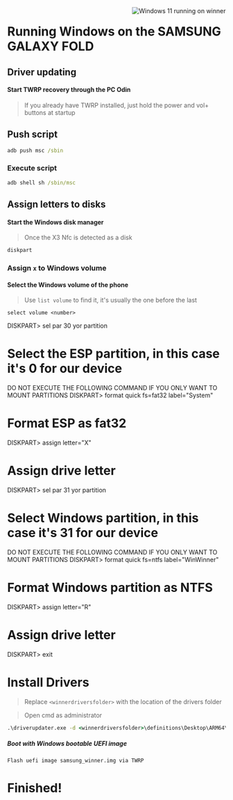 <img align="right" src="https://github.com/n00b69/SAMSUNG-WINNER-WindowsARM/blob/main/winner.png" alt="Windows 11 running on winner">

# Running Windows on the SAMSUNG GALAXY FOLD

## Driver updating

#### Start TWRP recovery through the PC Odin 

> If you already have TWRP installed, just hold the power and vol+ buttons at startup


## Push script

```cmd
adb push msc /sbin
```

### Execute script

```cmd
adb shell sh /sbin/msc
```

## Assign letters to disks

#### Start the Windows disk manager

> Once the X3 Nfc is detected as a disk

```cmd
diskpart
```


### Assign `x` to Windows volume

#### Select the Windows volume of the phone
> Use `list volume` to find it, it's usually the one before the last

```diskpart
select volume <number>
```

DISKPART> sel par 30 yor partition
# Select the ESP partition, in this case it's 0 for our device

DO NOT EXECUTE THE FOLLOWING COMMAND IF YOU ONLY WANT TO MOUNT PARTITIONS
DISKPART> format quick fs=fat32 label="System"
# Format ESP as fat32

DISKPART> assign letter="X"
# Assign drive letter

DISKPART> sel par 31 yor partition
# Select Windows partition, in this case it's 31 for our device

DO NOT EXECUTE THE FOLLOWING COMMAND IF YOU ONLY WANT TO MOUNT PARTITIONS
DISKPART> format quick fs=ntfs label="WinWinner"
# Format Windows partition as NTFS

DISKPART> assign letter="R"
# Assign drive letter

DISKPART> exit


# Install Drivers

> Replace `<winnerdriversfolder>` with the location of the drivers folder

> Open cmd as administrator


```cmd
.\driverupdater.exe -d <winnerdriversfolder>\definitions\Desktop\ARM64\Internal\winner.txt -r <winnerdriversfolder> -p X:
```


##### Boot with Windows bootable UEFI image #####

```
Flash uefi image samsung_winner.img via TWRP
```

  
  

# Finished!
